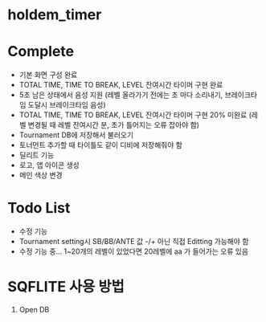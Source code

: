 # holdem_timer

# Complete
- 기본 화면 구성 완료
- TOTAL TIME, TIME TO BREAK, LEVEL 잔여시간 타이머 구현 완료
- 5초 남은 상태에서 음성 지원 (레벨 올라가기 전에는 초 마다 소리내기, 브레이크타임 도달시 브레이크타임 음성)
- TOTAL TIME, TIME TO BREAK, LEVEL 잔여시간 타이머 구현 20% 미완료 (레벨 변경될 때 레벨 잔여시간 분, 초가 틀어지는 오류 잡아야 함)
- Tournament DB에 저장해서 불러오기
- 토너먼트 추가할 때 타이틀도 같이 디비에 저장해줘야 함
- 딜리트 기능
- 로고, 앱 아이콘 생성
- 메인 색상 변경

# Todo List
- 수정 기능
- Tournament setting시 SB/BB/ANTE 값 -/+ 아닌 직접 Editting 가능해야 함
- 수정 기능 중... 1~20개의 레벨이 있었다면 20레벨에 aa 가 들어가는 오류 있음

# SQFLITE 사용 방법
1. Open DB
